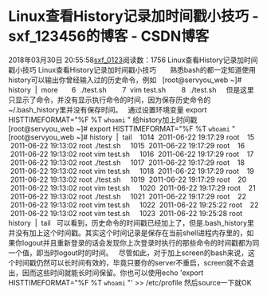 # Linux查看History记录加时间戳小技巧 - sxf_123456的博客 - CSDN博客
2018年03月30日 20:55:58[sxf_0123](https://me.csdn.net/sxf_123456)阅读数：1756
                Linux查看History记录加时间戳小技巧
Linux查看History记录加时间戳小技巧  
    熟悉bash的都一定知道使用history可以输出你曾经输入过的历史命令，例如  
[root@servyou_web ~]# history  |  more  
    6  ./test.sh   
    7  vim test.sh   
    8  ./test.sh   
 但是这里只显示了命令，并没有显示执行命令的时间，因为保存历史命令的~/.bash_history里并没有保存时间。  
通过设置环境变量 export HISTTIMEFORMAT="%F %T `whoami` " 给history加上时间戳  
[root@servyou_web ~]# export HISTTIMEFORMAT="%F %T `whoami` "  
[root@servyou_web ~]# history  |  tail  
 1014  2011-06-22 19:17:29 root    15  2011-06-22 19:13:02 root ./test.sh   
 1015  2011-06-22 19:17:29 root    16  2011-06-22 19:13:02 root vim test.sh   
 1016  2011-06-22 19:17:29 root    17  2011-06-22 19:13:02 root ./test.sh   
 1017  2011-06-22 19:17:29 root    18  2011-06-22 19:13:02 root vim test.sh   
 1018  2011-06-22 19:17:29 root    19  2011-06-22 19:13:02 root ./test.sh   
 1019  2011-06-22 19:17:29 root    20  2011-06-22 19:13:02 root vim test.sh   
 1020  2011-06-22 19:17:29 root    21  2011-06-22 19:13:02 root ./test.sh   
 1021  2011-06-22 19:17:29 root    22  2011-06-22 19:13:02 root vim test.sh   
 1022  2011-06-22 19:25:22 root    22  2011-06-22 19:13:02 root vim test.sh   
 1023  2011-06-22 19:25:28 root history  |  tail  
可以看到，历史命令的时间戳已经加上了，但是.bash_history里并没有加上这个时间戳。其实这个时间记录是保存在当前shell进程内存里的，如果你logout并且重新登录的话会发现你上次登录时执行的那些命令的时间戳都为同一个值，即当时logout时的时间。  
尽管如此，对于加上screen的bash来说，这个时间戳仍然可以长时间有效的，毕竟只要你的server不重启，screen就不会退出，因而这些时间就能长时间保留。你也可以使用echo 'export HISTTIMEFORMAT="%F %T `whoami` "' >> /etc/profile 然后source一下就OK              
